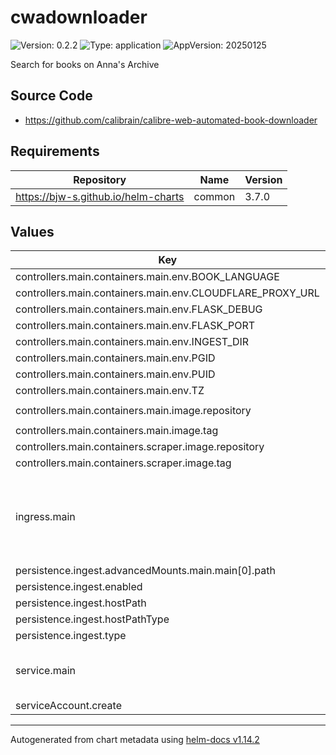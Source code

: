 # cwadownloader

![Version: 0.2.2](https://img.shields.io/badge/Version-0.2.2-informational?style=flat-square) ![Type: application](https://img.shields.io/badge/Type-application-informational?style=flat-square) ![AppVersion: 20250125](https://img.shields.io/badge/AppVersion-20250125-informational?style=flat-square)

Search for books on Anna's Archive

## Source Code

* <https://github.com/calibrain/calibre-web-automated-book-downloader>

## Requirements

| Repository | Name | Version |
|------------|------|---------|
| https://bjw-s.github.io/helm-charts | common | 3.7.0 |

## Values

| Key | Type | Default | Description |
|-----|------|---------|-------------|
| controllers.main.containers.main.env.BOOK_LANGUAGE | string | `"en"` |  |
| controllers.main.containers.main.env.CLOUDFLARE_PROXY_URL | string | `"http://localhost:8000"` |  |
| controllers.main.containers.main.env.FLASK_DEBUG | bool | `false` |  |
| controllers.main.containers.main.env.FLASK_PORT | int | `8084` |  |
| controllers.main.containers.main.env.INGEST_DIR | string | `"/cwa-book-ingest"` |  |
| controllers.main.containers.main.env.PGID | string | `"1000"` |  |
| controllers.main.containers.main.env.PUID | string | `"1000"` |  |
| controllers.main.containers.main.env.TZ | string | `"Etc/UTC"` |  |
| controllers.main.containers.main.image.repository | string | `"ghcr.io/calibrain/calibre-web-automated-book-downloader"` |  |
| controllers.main.containers.main.image.tag | string | `""` |  |
| controllers.main.containers.scraper.image.repository | string | `"ghcr.io/sarperavci/cloudflarebypassforscraping"` |  |
| controllers.main.containers.scraper.image.tag | string | `"latest"` |  |
| ingress.main | object | See [values.yaml](./values.yaml) | Enable and configure ingress settings for the chart under this key. |
| persistence.ingest.advancedMounts.main.main[0].path | string | `"/cwa-book-ingest"` |  |
| persistence.ingest.enabled | bool | `false` |  |
| persistence.ingest.hostPath | string | `"/path/to/your/ingest/folder"` |  |
| persistence.ingest.hostPathType | string | `"DirectoryOrCreate"` |  |
| persistence.ingest.type | string | `"hostPath"` |  |
| service.main | object | See [values.yaml](./values.yaml) | Configures service settings for the chart. |
| serviceAccount.create | bool | `false` |  |

----------------------------------------------
Autogenerated from chart metadata using [helm-docs v1.14.2](https://github.com/norwoodj/helm-docs/releases/v1.14.2)
